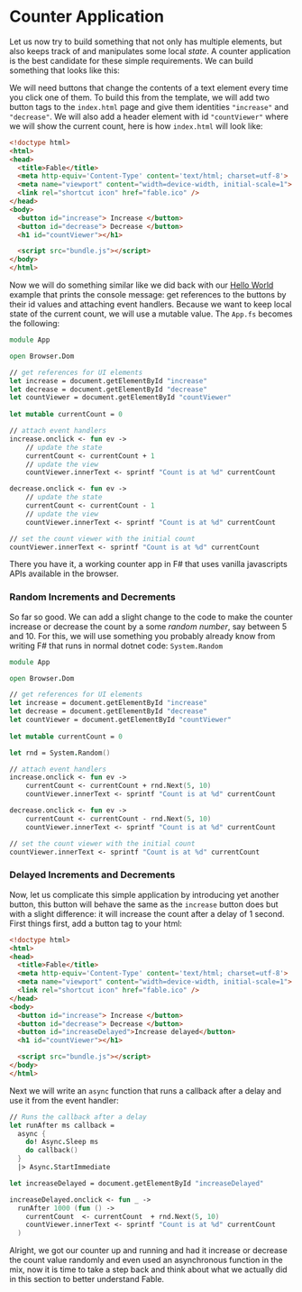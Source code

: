 # Counter Application

Let us now try to build something that not only has multiple elements, but also keeps track of and manipulates some local *state*. A counter application is the best candidate for these simple requirements. We can build something that looks like this: 

<resolved-image source="/images/fable/counter.gif" />

We will need buttons that change the contents of a text element every time you click one of them. To build this from the template, we will add two button tags to the `index.html` page and give them identities `"increase"` and `"decrease"`. We will also add a header element with id `"countViewer"` where we will show the current count, here is how  `index.html` will look like:

```html {highlight:[10, 11, 12]}
<!doctype html>
<html>
<head>
  <title>Fable</title>
  <meta http-equiv='Content-Type' content='text/html; charset=utf-8'>
  <meta name="viewport" content="width=device-width, initial-scale=1">
  <link rel="shortcut icon" href="fable.ico" />
</head>
<body>
  <button id="increase"> Increase </button> 
  <button id="decrease"> Decrease </button> 
  <h1 id="countViewer"></h1>

  <script src="bundle.js"></script>
</body>
</html>
```

Now we will do something similar like we did back with our [Hello World](hello-world) example that prints the console message: get references to the buttons by their id values and attaching event handlers. Because we want to keep local state of the current count, we will use a mutable value. The `App.fs` becomes the following:

```fsharp
module App

open Browser.Dom

// get references for UI elements
let increase = document.getElementById "increase"
let decrease = document.getElementById "decrease"
let countViewer = document.getElementById "countViewer"
 
let mutable currentCount = 0

// attach event handlers
increase.onclick <- fun ev ->
    // update the state
    currentCount <- currentCount + 1
    // update the view
    countViewer.innerText <- sprintf "Count is at %d" currentCount

decrease.onclick <- fun ev ->
    // update the state
    currentCount <- currentCount - 1
    // update the view
    countViewer.innerText <- sprintf "Count is at %d" currentCount

// set the count viewer with the initial count
countViewer.innerText <- sprintf "Count is at %d" currentCount
```
There you have it, a working counter app in F# that uses vanilla javascripts APIs available in the browser. 

### Random Increments and Decrements
So far so good. We can add a slight change to the code to make the counter increase or decrease the count by a some *random number*, say between 5 and 10. For this, we will use something you probably already know from writing F# that runs in normal dotnet code: `System.Random`
```fsharp {highlight: [12, 16, 20]}
module App

open Browser.Dom

// get references for UI elements
let increase = document.getElementById "increase"
let decrease = document.getElementById "decrease"
let countViewer = document.getElementById "countViewer"
 
let mutable currentCount = 0

let rnd = System.Random()

// attach event handlers
increase.onclick <- fun ev ->
    currentCount <- currentCount + rnd.Next(5, 10)
    countViewer.innerText <- sprintf "Count is at %d" currentCount

decrease.onclick <- fun ev ->
    currentCount <- currentCount - rnd.Next(5, 10)
    countViewer.innerText <- sprintf "Count is at %d" currentCount

// set the count viewer with the initial count
countViewer.innerText <- sprintf "Count is at %d" currentCount
``` 

<resolved-image source="/images/fable/random-counter.gif" />


### Delayed Increments and Decrements
Now, let us complicate this simple application by introducing yet another button, this button will behave the same as the `increase` button does but with a slight difference: it will increase the count after a delay of 1 second. First things first, add a button tag to your html:
```html {highlight: [12]}
<!doctype html>
<html>
<head>
  <title>Fable</title>
  <meta http-equiv='Content-Type' content='text/html; charset=utf-8'>
  <meta name="viewport" content="width=device-width, initial-scale=1">
  <link rel="shortcut icon" href="fable.ico" />
</head>
<body>
  <button id="increase"> Increase </button> 
  <button id="decrease"> Decrease </button> 
  <button id="increaseDelayed">Increase delayed</button>
  <h1 id="countViewer"></h1>

  <script src="bundle.js"></script>
</body>
</html>

```
Next we will write an `async` function that runs a callback after a delay and use it from the event handler:
```fsharp
// Runs the callback after a delay
let runAfter ms callback = 
  async {
    do! Async.Sleep ms 
    do callback()
  } 
  |> Async.StartImmediate

let increaseDelayed = document.getElementById "increaseDelayed"

increaseDelayed.onclick <- fun _ ->
  runAfter 1000 (fun () ->
    currentCount  <- currentCount  + rnd.Next(5, 10)
    countViewer.innerText <- sprintf "Count is at %d" currentCount 
  )
``` 

<resolved-image source="/images/fable/random-counter-delayed.gif" />

Alright, we got our counter up and running and had it increase or decrease the count value randomly and even used an asynchronous function in the mix, now it is time to take a step back and think about what we actually did in this section to better understand Fable. 